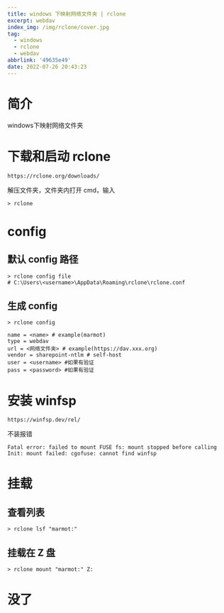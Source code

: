 ```yaml
---
title: windows 下映射网络文件夹 | rclone
excerpt: webdav
index_img: /img/rclone/cover.jpg
tag:
  - windows
  - rclone
  - webdav
abbrlink: '49635e49'
date: 2022-07-26 20:43:23
---
```

# 简介

windows下映射网络文件夹

# 下载和启动 rclone

```text
https://rclone.org/downloads/
```

解压文件夹，文件夹内打开 cmd，输入

```text
> rclone
```

# config

## 默认 config 路径

```text
> rclone config file
# C:\Users\<username>\AppData\Roaming\rclone\rclone.conf
```

## 生成 config

```text
> rclone config

name = <name> # example(marmot)
type = webdav
url = <网络文件夹> # example(https://dav.xxx.org)
vendor = sharepoint-ntlm # self-host
user = <username> #如果有验证
pass = <password> #如果有验证
```

# 安装 winfsp

```
https://winfsp.dev/rel/
```

不装报错

```text
Fatal error: failed to mount FUSE fs: mount stopped before calling Init: mount failed: cgofuse: cannot find winfsp
```

# 挂载

## 查看列表

```text
> rclone lsf "marmot:"
```

## 挂载在 Z 盘

```text
> rclone mount "marmot:" Z:
```

# 没了